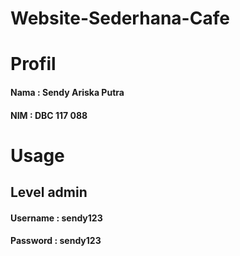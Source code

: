 # Website-Sederhana-Cafe

# Profil
#### Nama  : Sendy Ariska Putra
#### NIM   : DBC 117 088

# Usage
## Level admin
#### Username : sendy123
#### Password : sendy123
